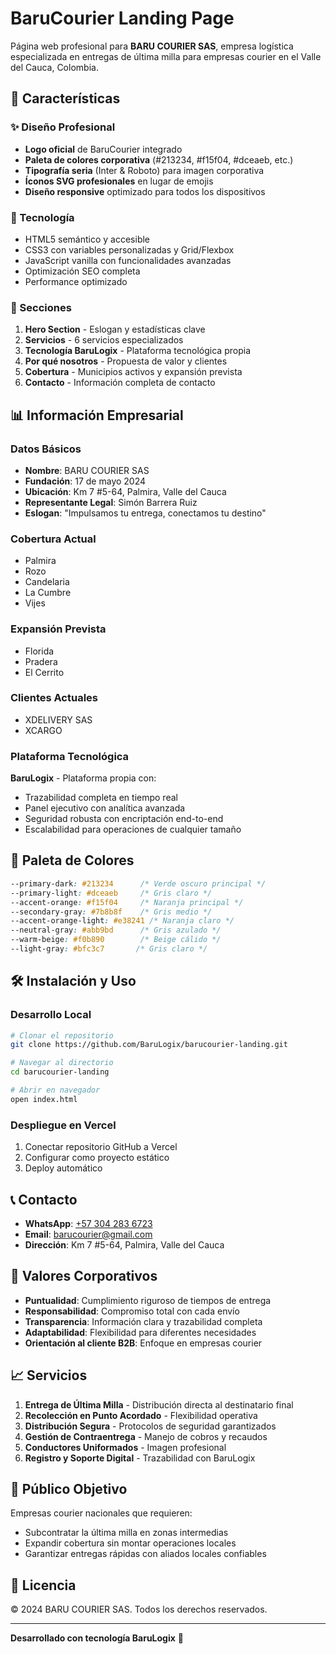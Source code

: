 # BaruCourier Landing Page

Página web profesional para **BARU COURIER SAS**, empresa logística especializada en entregas de última milla para empresas courier en el Valle del Cauca, Colombia.

## 🚀 Características

### ✨ Diseño Profesional
- **Logo oficial** de BaruCourier integrado
- **Paleta de colores corporativa** (#213234, #f15f04, #dceaeb, etc.)
- **Tipografía seria** (Inter & Roboto) para imagen corporativa
- **Íconos SVG profesionales** en lugar de emojis
- **Diseño responsive** optimizado para todos los dispositivos

### 📱 Tecnología
- HTML5 semántico y accesible
- CSS3 con variables personalizadas y Grid/Flexbox
- JavaScript vanilla con funcionalidades avanzadas
- Optimización SEO completa
- Performance optimizado

### 🎯 Secciones
1. **Hero Section** - Eslogan y estadísticas clave
2. **Servicios** - 6 servicios especializados
3. **Tecnología BaruLogix** - Plataforma tecnológica propia
4. **Por qué nosotros** - Propuesta de valor y clientes
5. **Cobertura** - Municipios activos y expansión prevista
6. **Contacto** - Información completa de contacto

## 📊 Información Empresarial

### Datos Básicos
- **Nombre**: BARU COURIER SAS
- **Fundación**: 17 de mayo 2024
- **Ubicación**: Km 7 #5-64, Palmira, Valle del Cauca
- **Representante Legal**: Simón Barrera Ruiz
- **Eslogan**: "Impulsamos tu entrega, conectamos tu destino"

### Cobertura Actual
- Palmira
- Rozo
- Candelaria
- La Cumbre
- Vijes

### Expansión Prevista
- Florida
- Pradera
- El Cerrito

### Clientes Actuales
- XDELIVERY SAS
- XCARGO

### Plataforma Tecnológica
**BaruLogix** - Plataforma propia con:
- Trazabilidad completa en tiempo real
- Panel ejecutivo con analítica avanzada
- Seguridad robusta con encriptación end-to-end
- Escalabilidad para operaciones de cualquier tamaño

## 🎨 Paleta de Colores

```css
--primary-dark: #213234      /* Verde oscuro principal */
--primary-light: #dceaeb     /* Gris claro */
--accent-orange: #f15f04     /* Naranja principal */
--secondary-gray: #7b8b8f    /* Gris medio */
--accent-orange-light: #e38241 /* Naranja claro */
--neutral-gray: #abb9bd      /* Gris azulado */
--warm-beige: #f0b890        /* Beige cálido */
--light-gray: #bfc3c7       /* Gris claro */
```

## 🛠️ Instalación y Uso

### Desarrollo Local
```bash
# Clonar el repositorio
git clone https://github.com/BaruLogix/barucourier-landing.git

# Navegar al directorio
cd barucourier-landing

# Abrir en navegador
open index.html
```

### Despliegue en Vercel
1. Conectar repositorio GitHub a Vercel
2. Configurar como proyecto estático
3. Deploy automático

## 📞 Contacto

- **WhatsApp**: [+57 304 283 6723](https://wa.me/573042836723)
- **Email**: barucourier@gmail.com
- **Dirección**: Km 7 #5-64, Palmira, Valle del Cauca

## 🏢 Valores Corporativos

- **Puntualidad**: Cumplimiento riguroso de tiempos de entrega
- **Responsabilidad**: Compromiso total con cada envío
- **Transparencia**: Información clara y trazabilidad completa
- **Adaptabilidad**: Flexibilidad para diferentes necesidades
- **Orientación al cliente B2B**: Enfoque en empresas courier

## 📈 Servicios

1. **Entrega de Última Milla** - Distribución directa al destinatario final
2. **Recolección en Punto Acordado** - Flexibilidad operativa
3. **Distribución Segura** - Protocolos de seguridad garantizados
4. **Gestión de Contraentrega** - Manejo de cobros y recaudos
5. **Conductores Uniformados** - Imagen profesional
6. **Registro y Soporte Digital** - Trazabilidad con BaruLogix

## 🎯 Público Objetivo

Empresas courier nacionales que requieren:
- Subcontratar la última milla en zonas intermedias
- Expandir cobertura sin montar operaciones locales
- Garantizar entregas rápidas con aliados locales confiables

## 📝 Licencia

© 2024 BARU COURIER SAS. Todos los derechos reservados.

---

**Desarrollado con tecnología BaruLogix** 🚚

